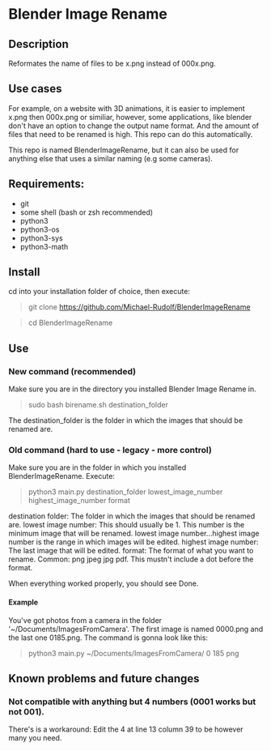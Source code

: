 # Blender Image Rename


## Description 
Reformates the name of files to be x.png instead of 000x.png.

## Use cases
For example, on a website with 3D animations, it is easier to implement x.png then 000x.png or similiar, however, some applications, like blender don't have an option to change the output name format.
And the amount of files that need to be renamed is high.
This repo can do this automatically.

This repo is named BlenderImageRename, but it can also be used for anything else that uses a similar naming (e.g some cameras).

## Requirements:
- git
- some shell (bash or zsh recommended)
- python3
- python3-os
- python3-sys
- python3-math

## Install
cd into your installation folder of choice, then execute:
> git clone https://github.com/Michael-Rudolf/BlenderImageRename

> cd BlenderImageRename

## Use
### New command (recommended)
Make sure you are in the directory you installed Blender Image Rename in.
> sudo bash birename.sh destination_folder

The destination_folder is the folder in which the images that should be renamed are.

### Old command (hard to use - legacy - more control)
Make sure you are in the folder in which you installed BlenderImageRename.
Execute:
> python3 main.py destination_folder lowest_image_number highest_image_number format

destination folder:
        The folder in which the images that should be renamed are.
lowest image number:
        This should usually be 1.
        This number is the minimum image that will be renamed.
        lowest image number...highest image number is the range in which images will be edited.
highest image number:
        The last image that will be edited.
format:
        The format of what you want to rename. Common: png jpeg jpg pdf.
        This mustn't include a dot before the format.

When everything worked properly, you should see Done.

#### Example
You've got photos from a camera in the folder '~/Documents/ImagesFromCamera'.
The first image is named 0000.png and the last one 0185.png.
The command is gonna look like this:
> python3 main.py ~/Documents/ImagesFromCamera/ 0 185 png

## Known problems and future changes
### Not compatible with anything but 4 numbers (0001 works but not 001).
There's is a workaround:
Edit the 4 at line 13 column 39 to be however many you need.
